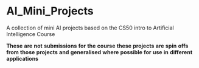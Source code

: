 # AI_Mini_Projects
 A collection of mini AI projects based on the CS50 intro to Artificial Intelligence Course

 __These__ __are__ __not__ __submissions__ __for__ __the__ __course__
 __these__ __projects__ __are__ __spin__ __offs__ __from__ __those__ __projects__ __and__ __generalised__ __where__ __possible__ __for__ __use__ __in__ __different__ __applications__
